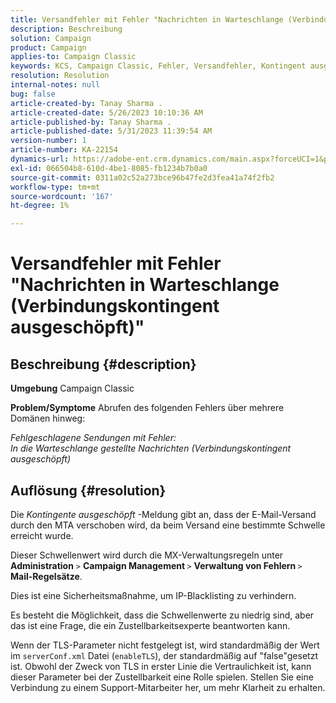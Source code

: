 ```yaml
---
title: Versandfehler mit Fehler "Nachrichten in Warteschlange (Verbindungskontingent ausgeschöpft)"
description: Beschreibung
solution: Campaign
product: Campaign
applies-to: Campaign Classic
keywords: KCS, Campaign Classic, Fehler, Versandfehler, Kontingent ausgeschöpft
resolution: Resolution
internal-notes: null
bug: false
article-created-by: Tanay Sharma .
article-created-date: 5/26/2023 10:10:36 AM
article-published-by: Tanay Sharma .
article-published-date: 5/31/2023 11:39:54 AM
version-number: 1
article-number: KA-22154
dynamics-url: https://adobe-ent.crm.dynamics.com/main.aspx?forceUCI=1&pagetype=entityrecord&etn=knowledgearticle&id=308c7f8d-adfb-ed11-8849-6045bd006268
exl-id: 066504b8-610d-4be1-8085-fb1234b7b0a0
source-git-commit: 0311a02c52a273bce96b47fe2d3fea41a74f2fb2
workflow-type: tm+mt
source-wordcount: '167'
ht-degree: 1%

---
```


# Versandfehler mit Fehler &quot;Nachrichten in Warteschlange (Verbindungskontingent ausgeschöpft)&quot;

## Beschreibung {#description}

<b>Umgebung</b>
Campaign Classic


<b>Problem/Symptome</b>
Abrufen des folgenden Fehlers über mehrere Domänen hinweg:

*Fehlgeschlagene Sendungen mit Fehler:
<br>In die Warteschlange gestellte Nachrichten (Verbindungskontingent ausgeschöpft)*


## Auflösung {#resolution}


Die *Kontingente ausgeschöpft* -Meldung gibt an, dass der E-Mail-Versand durch den MTA verschoben wird, da beim Versand eine bestimmte Schwelle erreicht wurde.

Dieser Schwellenwert wird durch die MX-Verwaltungsregeln unter <b>Administration</b> `>`  <b>Campaign Management </b>`>`  <b>Verwaltung von Fehlern </b>`>`  <b>Mail-Regelsätze</b>.

Dies ist eine Sicherheitsmaßnahme, um IP-Blacklisting zu verhindern.

Es besteht die Möglichkeit, dass die Schwellenwerte zu niedrig sind, aber das ist eine Frage, die ein Zustellbarkeitsexperte beantworten kann.

Wenn der TLS-Parameter nicht festgelegt ist, wird standardmäßig der Wert im `serverConf.xml` Datei (`enableTLS`), der standardmäßig auf &quot;false&quot;gesetzt ist. Obwohl der Zweck von TLS in erster Linie die Vertraulichkeit ist, kann dieser Parameter bei der Zustellbarkeit eine Rolle spielen. Stellen Sie eine Verbindung zu einem Support-Mitarbeiter her, um mehr Klarheit zu erhalten.
